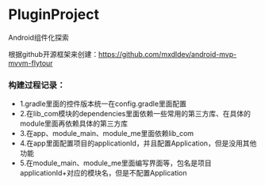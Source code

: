 # PluginProject

Android组件化探索

根据github开源框架来创建：https://github.com/mxdldev/android-mvp-mvvm-flytour

### 构建过程记录：

- 1.gradle里面的控件版本统一在config.gradle里面配置
- 2.在lib_com模块的dependencies里面依赖一些常用的第三方库、在具体的module里面再依赖具体的第三方库
- 3.在app、module_main、module_me里面依赖lib_com
- 4.在app里面配置项目的applicationId，并且配置Application，但是没用其他功能
- 5.在module_main、module_me里面编写界面等，包名是项目applicationId+对应的模块名，但是不配置Application